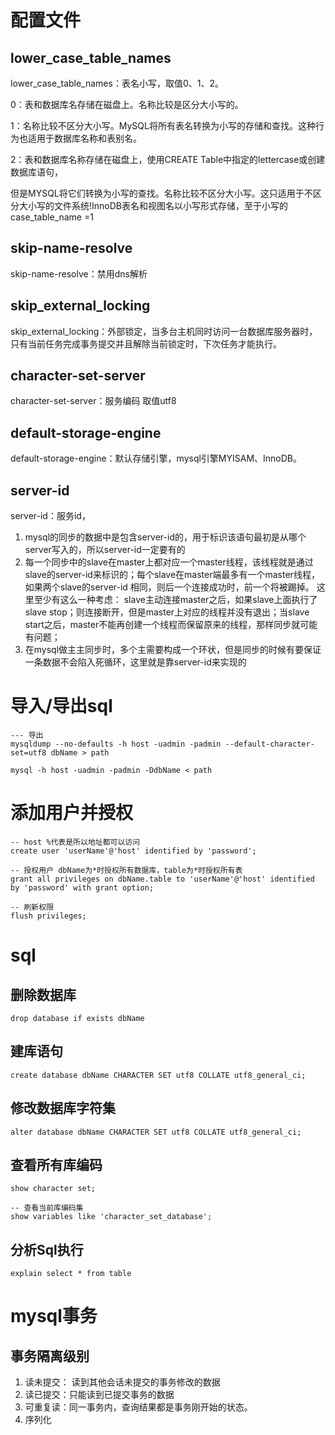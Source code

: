 # 配置文件

## lower_case_table_names

lower_case_table_names：表名小写，取值0、1、2。

0：表和数据库名存储在磁盘上。名称比较是区分大小写的。

1：名称比较不区分大小写。MySQL将所有表名转换为小写的存储和查找。这种行为也适用于数据库名称和表别名。

2：表和数据库名称存储在磁盘上，使用CREATE Table中指定的lettercase或创建数据库语句，

但是MYSQL将它们转换为小写的查找。名称比较不区分大小写。这只适用于不区分大小写的文件系统!InnoDB表名和视图名以小写形式存储，至于小写的case_table_name =1

## skip-name-resolve

skip-name-resolve：禁用dns解析

## skip_external_locking

skip_external_locking：外部锁定，当多台主机同时访问一台数据库服务器时，只有当前任务完成事务提交并且解除当前锁定时，下次任务才能执行。

##  character-set-server

character-set-server：服务编码 取值utf8

## default-storage-engine

default-storage-engine：默认存储引擎，mysql引擎MYISAM、InnoDB。

## server-id

server-id：服务id，

1. mysql的同步的数据中是包含server-id的，用于标识该语句最初是从哪个server写入的，所以server-id一定要有的
2.  每一个同步中的slave在master上都对应一个master线程，该线程就是通过slave的server-id来标识的；每个slave在master端最多有一个master线程，如果两个slave的server-id 相同，则后一个连接成功时，前一个将被踢掉。 这里至少有这么一种考虑： slave主动连接master之后，如果slave上面执行了slave stop；则连接断开，但是master上对应的线程并没有退出；当slave start之后，master不能再创建一个线程而保留原来的线程，那样同步就可能有问题；
3. 在mysql做主主同步时，多个主需要构成一个环状，但是同步的时候有要保证一条数据不会陷入死循环，这里就是靠server-id来实现的



# 导入/导出sql

```mysql
--- 导出
mysqldump --no-defaults -h host -uadmin -padmin --default-character-set=utf8 dbName > path

mysql -h host -uadmin -padmin -DdbName < path
```

# 添加用户并授权

```mysql
-- host %代表是所以地址都可以访问
create user 'userName'@'host' identified by 'password'; 

-- 授权用户 dbName为*时授权所有数据库，table为*时授权所有表
grant all privileges on dbName.table to 'userName'@'host' identified by 'password' with grant option;

-- 刷新权限
flush privileges;
```

# sql

## 删除数据库

```mysql
drop database if exists dbName
```

## 建库语句

```mysql
create database dbName CHARACTER SET utf8 COLLATE utf8_general_ci;
```

## 修改数据库字符集

```mysql
alter database dbName CHARACTER SET utf8 COLLATE utf8_general_ci;
```

## 查看所有库编码

```mysql
show character set;
```

```mysql
-- 查看当前库编码集
show variables like 'character_set_database';
```

## 分析Sql执行

```mysql
explain select * from table
```



# mysql事务

## 事务隔离级别

1. 读未提交： 读到其他会话未提交的事务修改的数据
2. 读已提交：只能读到已提交事务的数据
3. 可重复读：同一事务内，查询结果都是事务刚开始的状态。
4. 序列化